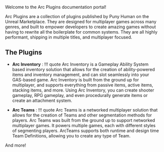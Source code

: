 Welcome to the Arc Plugins documentation portal!

Arc Plugins are a collection of plugins published by Puny Human on the Unreal Marketplace.  They are designed for multiplayer games across many genres, and built to empower developers to create amazing games without having to rewrite all the boilerplate for common systems.  They are all highly performant, shipping in multiple titles, and multiplayer focused.  

## The Plugins

* **Arc Inventory**
:   !!! quote 
        Arc Inventory is a Gameplay Ability System based inventory solution that allows for the creation of ability-powered items and inventory management, and can slot seamlessly into your GAS-based game. Arc Inventory is built from the ground up for multiplayer, and supports everything from passive items, active items, stacking items, and more. Using Arc Inventory, you can create shooter gameplay, RPG gameplay, and even procedurally generate items or create an attachment system.

* **Arc Teams**
:   !!! quote
        Arc Teams is a networked multiplayer solution that allows for the creation of Teams and other segmentation methods for players.
        Arc Teams was built from the ground up to support networked multiplayer games. It powers multiple games, each with different styles of segmenting players. ArcTeams supports both runtime and design time Team Definitions, allowing you to create any type of Team. 

And more!
